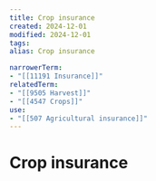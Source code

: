```yaml
---
title: Crop insurance
created: 2024-12-01
modified: 2024-12-01
tags: 
alias: Crop insurance

narrowerTerm:
- "[[11191 Insurance]]"
relatedTerm:
- "[[9505 Harvest]]"
- "[[4547 Crops]]"
use:
- "[[507 Agricultural insurance]]"
---
```

# Crop insurance
